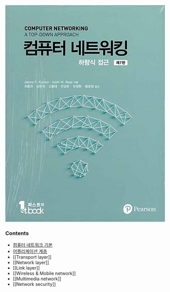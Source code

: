 
![하향식 네트워크 표지|200](./images/하향식네트워크.jpg)

### Contents
- [컴퓨터 네트워크 기본](./컴퓨터%20네트워크%20기본.md)
- [어플리케이션 계층](./Application%20Layer.)
- [[Transport layer]]
- [[Network layer]]
- [[Link layer]]
- [[Wireless & Mobile network]]
- [[Multimedia network]]
- [[Network security]]
